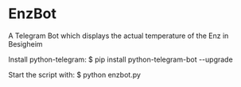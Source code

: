 # EnzBot
A Telegram Bot which displays the actual temperature of the Enz in Besigheim

Install python-telegram:
$ pip install python-telegram-bot --upgrade

Start the script with:
$ python enzbot.py
